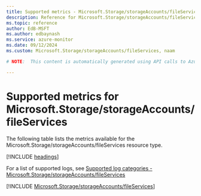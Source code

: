 ```yaml
---
title: Supported metrics - Microsoft.Storage/storageAccounts/fileServices
description: Reference for Microsoft.Storage/storageAccounts/fileServices metrics in Azure Monitor.
ms.topic: reference
author: EdB-MSFT
ms.author: edbaynash
ms.service: azure-monitor
ms.date: 09/12/2024
ms.custom: Microsoft.Storage/storageAccounts/fileServices, naam

# NOTE:  This content is automatically generated using API calls to Azure. Any edits made on these files will be overwritten in the next run of the script. 

---
```


  
# Supported metrics for Microsoft.Storage/storageAccounts/fileServices
  
The following table lists the metrics available for the Microsoft.Storage/storageAccounts/fileServices resource type.  
  
  
[!INCLUDE [headings](~/reusable-content/ce-skilling/azure/includes/azure-monitor/reference/metrics/metrics-headings.md)]  
  
  
  
For a list of supported logs, see [Supported log categories - Microsoft.Storage/storageAccounts/fileServices](../supported-logs/microsoft-storage-storageaccounts-fileservices-logs.md)  
  
 

[!INCLUDE [Microsoft.Storage/storageAccounts/fileServices](~/reusable-content/ce-skilling/azure/includes/azure-monitor/reference/metrics/microsoft-storage-storageaccounts-fileservices-metrics-include.md)]  

